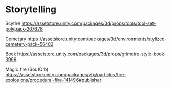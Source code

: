# Storytelling
 


 Scythe
 https://assetstore.unity.com/packages/3d/props/tools/tool-set-polypack-207678

 Cemetary
 https://assetstore.unity.com/packages/3d/environments/stylized-cemetery-pack-56402

 Book
 https://assetstore.unity.com/packages/3d/props/grimoire-style-book-3996

 Magic fire (SoulOrb)
 https://assetstore.unity.com/packages/vfx/particles/fire-explosions/procedural-fire-141496#publisher
